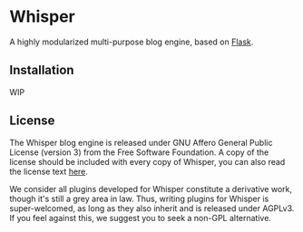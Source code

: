 # Whisper

A highly modularized multi-purpose blog engine, based on [Flask](https://github.com/pallets/flask).

## Installation

WIP

## License

The Whisper blog engine is released under GNU Affero General Public License (version 3) from the Free Software Foundation. A copy of the license should be included with every copy of Whisper, you can also read the license text [here](https://www.gnu.org/licenses/agpl-3.0.html).

We consider all plugins developed for Whisper constitute a derivative work, though it's still a grey area in law. Thus, writing plugins for Whisper is super-welcomed, as long as they also inherit and is released under AGPLv3. If you feel against this, we suggest you to seek a non-GPL alternative.
